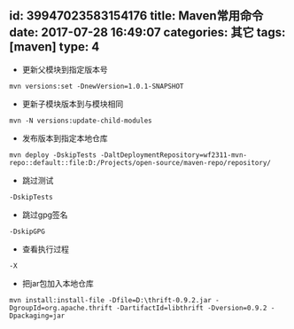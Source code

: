id: 39947023583154176
title: Maven常用命令
date: 2017-07-28 16:49:07
categories: 其它
tags: [maven]
type: 4
---------
- 更新父模块到指定版本号
```shell
mvn versions:set -DnewVersion=1.0.1-SNAPSHOT
```
- 更新子模块版本到与模块相同
```shell
mvn -N versions:update-child-modules
```
- 发布版本到指定本地仓库
```shell
mvn deploy -DskipTests -DaltDeploymentRepository=wf2311-mvn-repo::default::file:D:/Projects/open-source/maven-repo/repository/
```
- 跳过测试
```shell
-DskipTests
```
- 跳过gpg签名
```shell
-DskipGPG
```
- 查看执行过程
```shell
-X
```
- 把jar包加入本地仓库
```shell
mvn install:install-file -Dfile=D:\thrift-0.9.2.jar -DgroupId=org.apache.thrift -DartifactId=libthrift -Dversion=0.9.2 -Dpackaging=jar 
```
